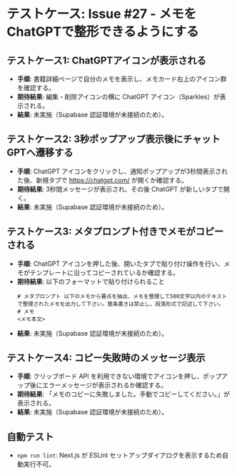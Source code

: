 # テストケース: Issue #27 - メモをChatGPTで整形できるようにする

## テストケース1: ChatGPTアイコンが表示される
- **手順**: 書籍詳細ページで自分のメモを表示し、メモカード右上のアイコン群を確認する。
- **期待結果**: 編集・削除アイコンの横に ChatGPT アイコン（Sparkles）が表示される。
- **結果**: 未実施（Supabase 認証環境が未接続のため）。

## テストケース2: 3秒ポップアップ表示後にチャットGPTへ遷移する
- **手順**: ChatGPT アイコンをクリックし、通知ポップアップが3秒間表示された後、新規タブで https://chatgpt.com/ が開くか確認する。
- **期待結果**: 3秒間メッセージが表示され、その後 ChatGPT が新しいタブで開く。
- **結果**: 未実施（Supabase 認証環境が未接続のため）。

## テストケース3: メタプロンプト付きでメモがコピーされる
- **手順**: ChatGPT アイコンを押した後、開いたタブで貼り付け操作を行い、メモがテンプレートに沿ってコピーされているか確認する。
- **期待結果**: 以下のフォーマットで貼り付けられること  
  ```
  # メタプロンプト 以下のメモから要点を抽出、メモを整理して500文字以内のテキストで整理されたメモを出力して下さい。箇条書きは禁止し、段落形式で記述して下さい。
  # メモ
  <メモ本文>
  ```
- **結果**: 未実施（Supabase 認証環境が未接続のため）。

## テストケース4: コピー失敗時のメッセージ表示
- **手順**: クリップボード API を利用できない環境でアイコンを押し、ポップアップ後にエラーメッセージが表示されるか確認する。
- **期待結果**: 「メモのコピーに失敗しました。手動でコピーしてください。」が表示される。
- **結果**: 未実施（Supabase 認証環境が未接続のため）。

## 自動テスト
- `npm run lint`: Next.js が ESLint セットアップダイアログを表示するため自動実行不可。
